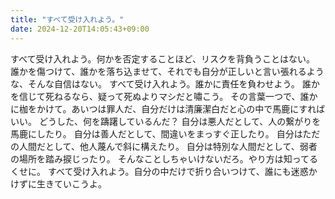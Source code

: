 ```yaml
---
title: "すべて受け入れよう。"
date: 2024-12-20T14:05:43+09:00
---
```

すべて受け入れよう。何かを否定することほど、リスクを背負うことはない。
誰かを傷つけて、誰かを落ち込ませて、それでも自分が正しいと言い張れるような、そんな自信はない。
すべて受け入れよう。誰かに責任を負わせよう。
誰かを信じて死ねるなら、疑って死ぬよりマシだと嘯こう。
その言葉一つで、誰かに枷をかけて。あいつは罪人だ、自分だけは清廉潔白だと心の中で馬鹿にすればいい。
どうした、何を躊躇しているんだ？
自分は悪人だとして、人の繋がりを馬鹿にしたり。
自分は善人だとして、間違いをまっすぐ正したり。
自分はただの人間だとして、他人蔑んで斜に構えたり。
自分は特別な人間だとして、弱者の場所を踏み捩じったり。
そんなことしちゃいけないだろ。やり方は知ってるくせに。
すべて受け入れよう。自分の中だけで折り合いつけて、誰にも迷惑かけずに生きていこうよ。
